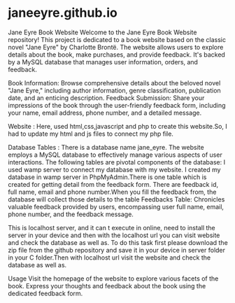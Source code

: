 # janeeyre.github.io
Jane Eyre Book Website
Welcome to the Jane Eyre Book Website repository! This project is dedicated to a book website based on the classic novel "Jane Eyre" by Charlotte Brontë. The website allows users to explore details about the book, make purchases, and provide feedback. It's backed by a MySQL database that manages user information, orders, and feedback.

Book Information: Browse comprehensive details about the beloved novel "Jane Eyre," including author information, genre classification, publication date, and an enticing description.
Feedback Submission: Share your impressions of the book through the user-friendly feedback form, including your name, email address, phone number, and a detailed message.

Website :
Here, used html,css,javascript and php to create this website.So, I had to update my html and js files to connect my php file.

Database Tables :
There is a database name jane_eyre. The website employs a MySQL database to effectively manage various aspects of user interactions. The following tables are pivotal components of the database:
I used wamp server to connect my database with my website. I created my database in wamp server in PhpMyAdmin.There is one table which is created for getting detail from the feedback form. There are feedback id, full name, email and phone number.When you fill the feedback from, the database will collect those details to the table
Feedbacks Table: Chronicles valuable feedback provided by users, encompassing user full name, email, phone number, and the feedback message.

This is localhost server, and it can t execute in online, need to install the server in your device and then with the localhost url you can visit website and check the database as well as. To do this task first please download the zip file from the github repository and save it in your device in server folder in your C folder.Then with localhost url visit the website and check the database as well as.

Usage
Visit the homepage of the website to explore various facets of the book.
Express your thoughts and feedback about the book using the dedicated feedback form.
